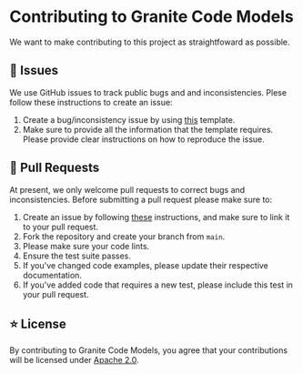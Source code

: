 # Contributing to Granite Code Models
We want to make contributing to this project as straightfoward as possible.

## :memo: Issues
We use GitHub issues to track public bugs and and inconsistencies. Plese follow these instructions to create an issue:
1. Create a bug/inconsistency issue by using [this](./.github/ISSUE_TEMPLATE/01_bug_inconsistency_report.md) template.
2. Make sure to provide all the information that the template requires. Please provide clear instructions on how to reproduce the issue.

## :hammer: Pull Requests
At present, we only welcome pull requests to correct bugs and inconsistencies. Before submitting a pull request please make sure to:
1. Create an issue by following [these](#📝-issues) instructions, and make sure to link it to your pull request.
2. Fork the repository and create your branch from `main`.
3. Please make sure your code lints.
4. Ensure the test suite passes.
5. If you've changed code examples, please update their respective documentation.
6. If you've added code that requires a new test, please include this test in your pull request.

## :star: License
By contributing to Granite Code Models, you agree that your contributions will be
licensed under [Apache 2.0](./LICENSE).